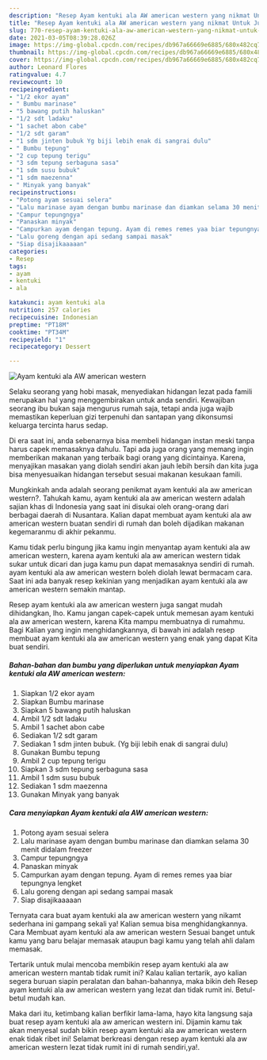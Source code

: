 ```yaml
---
description: "Resep Ayam kentuki ala AW american western yang nikmat Untuk Jualan"
title: "Resep Ayam kentuki ala AW american western yang nikmat Untuk Jualan"
slug: 770-resep-ayam-kentuki-ala-aw-american-western-yang-nikmat-untuk-jualan
date: 2021-03-05T08:39:28.026Z
image: https://img-global.cpcdn.com/recipes/db967a66669e6885/680x482cq70/ayam-kentuki-ala-aw-american-western-foto-resep-utama.jpg
thumbnail: https://img-global.cpcdn.com/recipes/db967a66669e6885/680x482cq70/ayam-kentuki-ala-aw-american-western-foto-resep-utama.jpg
cover: https://img-global.cpcdn.com/recipes/db967a66669e6885/680x482cq70/ayam-kentuki-ala-aw-american-western-foto-resep-utama.jpg
author: Leonard Flores
ratingvalue: 4.7
reviewcount: 10
recipeingredient:
- "1/2 ekor ayam"
- " Bumbu marinase"
- "5 bawang putih haluskan"
- "1/2 sdt ladaku"
- "1 sachet abon cabe"
- "1/2 sdt garam"
- "1 sdm jinten bubuk Yg biji lebih enak di sangrai dulu"
- " Bumbu tepung"
- "2 cup tepung terigu"
- "3 sdm tepung serbaguna sasa"
- "1 sdm susu bubuk"
- "1 sdm maezenna"
- " Minyak yang banyak"
recipeinstructions:
- "Potong ayam sesuai selera"
- "Lalu marinase ayam dengan bumbu marinase dan diamkan selama 30 menit didalam freezer"
- "Campur tepungngya"
- "Panaskan minyak"
- "Campurkan ayam dengan tepung. Ayam di remes remes yaa biar tepungnya lengket"
- "Lalu goreng dengan api sedang sampai masak"
- "Siap disajikaaaaan"
categories:
- Resep
tags:
- ayam
- kentuki
- ala

katakunci: ayam kentuki ala 
nutrition: 257 calories
recipecuisine: Indonesian
preptime: "PT18M"
cooktime: "PT34M"
recipeyield: "1"
recipecategory: Dessert

---
```



![Ayam kentuki ala AW american western](https://img-global.cpcdn.com/recipes/db967a66669e6885/680x482cq70/ayam-kentuki-ala-aw-american-western-foto-resep-utama.jpg)

Selaku seorang yang hobi masak, menyediakan hidangan lezat pada famili merupakan hal yang menggembirakan untuk anda sendiri. Kewajiban seorang ibu bukan saja mengurus rumah saja, tetapi anda juga wajib memastikan keperluan gizi terpenuhi dan santapan yang dikonsumsi keluarga tercinta harus sedap.

Di era  saat ini, anda sebenarnya bisa membeli hidangan instan meski tanpa harus capek memasaknya dahulu. Tapi ada juga orang yang memang ingin memberikan makanan yang terbaik bagi orang yang dicintainya. Karena, menyajikan masakan yang diolah sendiri akan jauh lebih bersih dan kita juga bisa menyesuaikan hidangan tersebut sesuai makanan kesukaan famili. 



Mungkinkah anda adalah seorang penikmat ayam kentuki ala aw american western?. Tahukah kamu, ayam kentuki ala aw american western adalah sajian khas di Indonesia yang saat ini disukai oleh orang-orang dari berbagai daerah di Nusantara. Kalian dapat membuat ayam kentuki ala aw american western buatan sendiri di rumah dan boleh dijadikan makanan kegemaranmu di akhir pekanmu.

Kamu tidak perlu bingung jika kamu ingin menyantap ayam kentuki ala aw american western, karena ayam kentuki ala aw american western tidak sukar untuk dicari dan juga kamu pun dapat memasaknya sendiri di rumah. ayam kentuki ala aw american western boleh diolah lewat bermacam cara. Saat ini ada banyak resep kekinian yang menjadikan ayam kentuki ala aw american western semakin mantap.

Resep ayam kentuki ala aw american western juga sangat mudah dihidangkan, lho. Kamu jangan capek-capek untuk memesan ayam kentuki ala aw american western, karena Kita mampu membuatnya di rumahmu. Bagi Kalian yang ingin menghidangkannya, di bawah ini adalah resep membuat ayam kentuki ala aw american western yang enak yang dapat Kita buat sendiri.

<!--inarticleads1-->

##### Bahan-bahan dan bumbu yang diperlukan untuk menyiapkan Ayam kentuki ala AW american western:

1. Siapkan 1/2 ekor ayam
1. Siapkan  Bumbu marinase
1. Siapkan 5 bawang putih haluskan
1. Ambil 1/2 sdt ladaku
1. Ambil 1 sachet abon cabe
1. Sediakan 1/2 sdt garam
1. Sediakan 1 sdm jinten bubuk. (Yg biji lebih enak di sangrai dulu)
1. Gunakan  Bumbu tepung
1. Ambil 2 cup tepung terigu
1. Siapkan 3 sdm tepung serbaguna sasa
1. Ambil 1 sdm susu bubuk
1. Sediakan 1 sdm maezenna
1. Gunakan  Minyak yang banyak




<!--inarticleads2-->

##### Cara menyiapkan Ayam kentuki ala AW american western:

1. Potong ayam sesuai selera
1. Lalu marinase ayam dengan bumbu marinase dan diamkan selama 30 menit didalam freezer
1. Campur tepungngya
1. Panaskan minyak
1. Campurkan ayam dengan tepung. Ayam di remes remes yaa biar tepungnya lengket
1. Lalu goreng dengan api sedang sampai masak
1. Siap disajikaaaaan




Ternyata cara buat ayam kentuki ala aw american western yang nikamt sederhana ini gampang sekali ya! Kalian semua bisa menghidangkannya. Cara Membuat ayam kentuki ala aw american western Sesuai banget untuk kamu yang baru belajar memasak ataupun bagi kamu yang telah ahli dalam memasak.

Tertarik untuk mulai mencoba membikin resep ayam kentuki ala aw american western mantab tidak rumit ini? Kalau kalian tertarik, ayo kalian segera buruan siapin peralatan dan bahan-bahannya, maka bikin deh Resep ayam kentuki ala aw american western yang lezat dan tidak rumit ini. Betul-betul mudah kan. 

Maka dari itu, ketimbang kalian berfikir lama-lama, hayo kita langsung saja buat resep ayam kentuki ala aw american western ini. Dijamin kamu tak akan menyesal sudah bikin resep ayam kentuki ala aw american western enak tidak ribet ini! Selamat berkreasi dengan resep ayam kentuki ala aw american western lezat tidak rumit ini di rumah sendiri,ya!.

